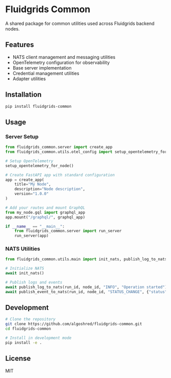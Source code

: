 # Fluidgrids Common

A shared package for common utilities used across Fluidgrids backend nodes.

## Features

- NATS client management and messaging utilities
- OpenTelemetry configuration for observability
- Base server implementation
- Credential management utilities
- Adapter utilities

## Installation

```bash
pip install fluidgrids-common
```

## Usage

### Server Setup

```python
from fluidgrids_common.server import create_app
from fluidgrids_common.utils.otel_config import setup_opentelemetry_for_node

# Setup OpenTelemetry
setup_opentelemetry_for_node()

# Create FastAPI app with standard configuration
app = create_app(
    title="My Node",
    description="Node description",
    version="1.0.0"
)

# Add your routes and mount GraphQL
from my_node.gql import graphql_app
app.mount("/graphql/", graphql_app)

if __name__ == "__main__":
    from fluidgrids_common.server import run_server
    run_server(app)
```

### NATS Utilities

```python
from fluidgrids_common.utils.main import init_nats, publish_log_to_nats, publish_event_to_nats

# Initialize NATS
await init_nats()

# Publish logs and events
await publish_log_to_nats(run_id, node_id, "INFO", "Operation started")
await publish_event_to_nats(run_id, node_id, "STATUS_CHANGE", {"status": "RUNNING"})
```

## Development

```bash
# Clone the repository
git clone https://github.com/algoshred/fluidgrids-common.git
cd fluidgrids-common

# Install in development mode
pip install -e .
```

## License

MIT 